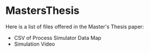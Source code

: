 # MastersThesis

Here is a list of files offered in the Master's Thesis paper:

- CSV of Process Simulator Data Map
- Simulation Video
